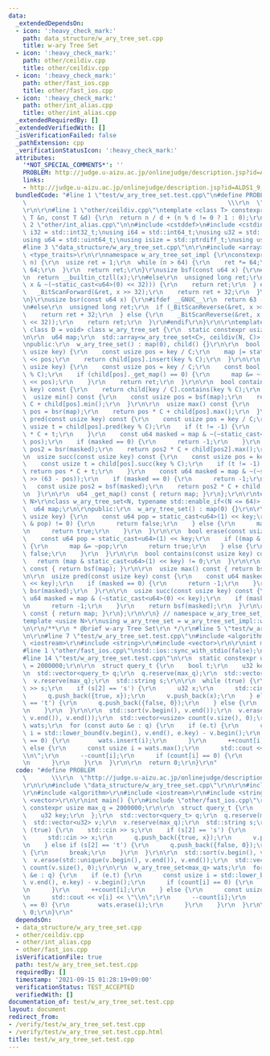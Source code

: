 ```yaml
---
data:
  _extendedDependsOn:
  - icon: ':heavy_check_mark:'
    path: data_structure/w_ary_tree_set.cpp
    title: w-ary Tree Set
  - icon: ':heavy_check_mark:'
    path: other/ceildiv.cpp
    title: other/ceildiv.cpp
  - icon: ':heavy_check_mark:'
    path: other/fast_ios.cpp
    title: other/fast_ios.cpp
  - icon: ':heavy_check_mark:'
    path: other/int_alias.cpp
    title: other/int_alias.cpp
  _extendedRequiredBy: []
  _extendedVerifiedWith: []
  _isVerificationFailed: false
  _pathExtension: cpp
  _verificationStatusIcon: ':heavy_check_mark:'
  attributes:
    '*NOT_SPECIAL_COMMENTS*': ''
    PROBLEM: http://judge.u-aizu.ac.jp/onlinejudge/description.jsp?id=ALDS1_9_C&lang=ja
    links:
    - http://judge.u-aizu.ac.jp/onlinejudge/description.jsp?id=ALDS1_9_C&lang=ja
  bundledCode: "#line 1 \"test/w_ary_tree_set.test.cpp\"\n#define PROBLEM        \
    \                                                        \\\r\n  \"http://judge.u-aizu.ac.jp/onlinejudge/description.jsp?id=ALDS1_9_C&lang=ja\"\
    \r\n\r\n#line 1 \"other/ceildiv.cpp\"\ntemplate <class T> constexpr T ceildiv(const\
    \ T &n, const T &d) {\r\n  return n / d + (n % d != 0 ? 1 : 0);\r\n}\r\n#line\
    \ 2 \"other/int_alias.cpp\"\n\n#include <cstddef>\n#include <cstdint>\n\nusing\
    \ i32 = std::int32_t;\nusing i64 = std::int64_t;\nusing u32 = std::uint32_t;\n\
    using u64 = std::uint64_t;\nusing isize = std::ptrdiff_t;\nusing usize = std::size_t;\n\
    #line 3 \"data_structure/w_ary_tree_set.cpp\"\n\r\n#include <array>\r\n#include\
    \ <type_traits>\r\n\r\nnamespace w_ary_tree_set_impl {\r\nconstexpr usize calc_c(usize\
    \ n) {\r\n  usize ret = 1;\r\n  while (n > 64) {\r\n    ret *= 64;\r\n    n /=\
    \ 64;\r\n  }\r\n  return ret;\r\n}\r\nusize bsf(const u64 x) {\r\n#ifdef __GNUC__\r\
    \n  return __builtin_ctzll(x);\r\n#else\r\n  unsigned long ret;\r\n  if (_BitScanForward(&ret,\
    \ x & ~(~static_cast<u64>(0) << 32))) {\r\n    return ret;\r\n  } else {\r\n \
    \   _BitScanForward(&ret, x >> 32);\r\n    return ret + 32;\r\n  }\r\n#endif\r\
    \n}\r\nusize bsr(const u64 x) {\r\n#ifdef __GNUC__\r\n  return 63 - __builtin_clzll(x);\r\
    \n#else\r\n  unsigned long ret;\r\n  if (_BitScanReverse(&ret, x >> 32)) {\r\n\
    \    return ret + 32;\r\n  } else {\r\n    _BitScanReverse(&ret, x & ~(~static_cast<u64>(0)\
    \ << 32));\r\n    return ret;\r\n  }\r\n#endif\r\n}\r\n\r\ntemplate <usize N,\
    \ class D = void> class w_ary_tree_set {\r\n  static constexpr usize C = calc_c(N);\r\
    \n\r\n  u64 map;\r\n  std::array<w_ary_tree_set<C>, ceildiv(N, C)> child;\r\n\r\
    \npublic:\r\n  w_ary_tree_set() : map(0), child() {}\r\n\r\n  bool insert(const\
    \ usize key) {\r\n    const usize pos = key / C;\r\n    map |= static_cast<u64>(1)\
    \ << pos;\r\n    return child[pos].insert(key % C);\r\n  }\r\n\r\n  bool erase(const\
    \ usize key) {\r\n    const usize pos = key / C;\r\n    const bool ret = child[pos].erase(key\
    \ % C);\r\n    if (child[pos]._get_map() == 0) {\r\n      map &= ~(static_cast<u64>(1)\
    \ << pos);\r\n    }\r\n    return ret;\r\n  }\r\n\r\n  bool contains(const usize\
    \ key) const {\r\n    return child[key / C].contains(key % C);\r\n  }\r\n\r\n\
    \  usize min() const {\r\n    const usize pos = bsf(map);\r\n    return pos *\
    \ C + child[pos].min();\r\n  }\r\n\r\n  usize max() const {\r\n    const usize\
    \ pos = bsr(map);\r\n    return pos * C + child[pos].max();\r\n  }\r\n\r\n  usize\
    \ pred(const usize key) const {\r\n    const usize pos = key / C;\r\n    const\
    \ usize t = child[pos].pred(key % C);\r\n    if (t != -1) {\r\n      return pos\
    \ * C + t;\r\n    }\r\n    const u64 masked = map & ~(~static_cast<u64>(0) <<\
    \ pos);\r\n    if (masked == 0) {\r\n      return -1;\r\n    }\r\n    const usize\
    \ pos2 = bsr(masked);\r\n    return pos2 * C + child[pos2].max();\r\n  }\r\n\r\
    \n  usize succ(const usize key) const {\r\n    const usize pos = key / C;\r\n\
    \    const usize t = child[pos].succ(key % C);\r\n    if (t != -1) {\r\n     \
    \ return pos * C + t;\r\n    }\r\n    const u64 masked = map & ~(~static_cast<u64>(0)\
    \ >> (63 - pos));\r\n    if (masked == 0) {\r\n      return -1;\r\n    }\r\n \
    \   const usize pos2 = bsf(masked);\r\n    return pos2 * C + child[pos2].min();\r\
    \n  }\r\n\r\n  u64 _get_map() const { return map; }\r\n};\r\n\r\ntemplate <usize\
    \ N>\r\nclass w_ary_tree_set<N, typename std::enable_if<(N <= 64)>::type> {\r\n\
    \  u64 map;\r\n\r\npublic:\r\n  w_ary_tree_set() : map(0) {}\r\n\r\n  bool insert(const\
    \ usize key) {\r\n    const u64 pop = static_cast<u64>(1) << key;\r\n    if ((map\
    \ & pop) != 0) {\r\n      return false;\r\n    } else {\r\n      map |= pop;\r\
    \n      return true;\r\n    }\r\n  }\r\n\r\n  bool erase(const usize key) {\r\n\
    \    const u64 pop = static_cast<u64>(1) << key;\r\n    if ((map & pop) != 0)\
    \ {\r\n      map &= ~pop;\r\n      return true;\r\n    } else {\r\n      return\
    \ false;\r\n    }\r\n  }\r\n\r\n  bool contains(const usize key) const {\r\n \
    \   return (map & static_cast<u64>(1) << key) != 0;\r\n  }\r\n\r\n  usize min()\
    \ const { return bsf(map); }\r\n\r\n  usize max() const { return bsr(map); }\r\
    \n\r\n  usize pred(const usize key) const {\r\n    const u64 masked = map & ~(~static_cast<u64>(0)\
    \ << key);\r\n    if (masked == 0) {\r\n      return -1;\r\n    }\r\n    return\
    \ bsr(masked);\r\n  }\r\n\r\n  usize succ(const usize key) const {\r\n    const\
    \ u64 masked = map & (~static_cast<u64>(0) << key);\r\n    if (masked == 0) {\r\
    \n      return -1;\r\n    }\r\n    return bsf(masked);\r\n  }\r\n\r\n  u64 _get_map()\
    \ const { return map; }\r\n};\r\n\r\n} // namespace w_ary_tree_set_impl\r\n\r\n\
    template <usize N>\r\nusing w_ary_tree_set = w_ary_tree_set_impl::w_ary_tree_set<N>;\r\
    \n\r\n/**\r\n * @brief w-ary Tree Set\r\n */\r\n#line 5 \"test/w_ary_tree_set.test.cpp\"\
    \n\r\n#line 7 \"test/w_ary_tree_set.test.cpp\"\n#include <algorithm>\r\n#include\
    \ <iostream>\r\n#include <string>\r\n#include <vector>\r\n\r\nint main() {\r\n\
    #line 1 \"other/fast_ios.cpp\"\nstd::ios::sync_with_stdio(false);\nstd::cin.tie(nullptr);\n\
    #line 14 \"test/w_ary_tree_set.test.cpp\"\n\r\n  static constexpr usize max_q\
    \ = 2000000;\r\n\r\n  struct query_t {\r\n    bool t;\r\n    u32 key;\r\n  };\r\
    \n  std::vector<query_t> q;\r\n  q.reserve(max_q);\r\n  std::vector<u32> v;\r\n\
    \  v.reserve(max_q);\r\n  std::string s;\r\n\r\n  while (true) {\r\n    std::cin\
    \ >> s;\r\n    if (s[2] == 's') {\r\n      u32 x;\r\n      std::cin >> x;\r\n\
    \      q.push_back({true, x});\r\n      v.push_back(x);\r\n    } else if (s[2]\
    \ == 't') {\r\n      q.push_back({false, 0});\r\n    } else {\r\n      break;\r\
    \n    }\r\n  }\r\n\r\n  std::sort(v.begin(), v.end());\r\n  v.erase(std::unique(v.begin(),\
    \ v.end()), v.end());\r\n  std::vector<usize> count(v.size(), 0);\r\n\r\n  w_ary_tree_set<max_q>\
    \ wats;\r\n  for (const auto &e : q) {\r\n    if (e.t) {\r\n      const usize\
    \ i = std::lower_bound(v.begin(), v.end(), e.key) - v.begin();\r\n      if (count[i]\
    \ == 0) {\r\n        wats.insert(i);\r\n      }\r\n      ++count[i];\r\n    }\
    \ else {\r\n      const usize i = wats.max();\r\n      std::cout << v[i] << \"\
    \\n\";\r\n      --count[i];\r\n      if (count[i] == 0) {\r\n        wats.erase(i);\r\
    \n      }\r\n    }\r\n  }\r\n\r\n  return 0;\r\n}\r\n"
  code: "#define PROBLEM                                                         \
    \       \\\r\n  \"http://judge.u-aizu.ac.jp/onlinejudge/description.jsp?id=ALDS1_9_C&lang=ja\"\
    \r\n\r\n#include \"data_structure/w_ary_tree_set.cpp\"\r\n\r\n#include \"other/int_alias.cpp\"\
    \r\n#include <algorithm>\r\n#include <iostream>\r\n#include <string>\r\n#include\
    \ <vector>\r\n\r\nint main() {\r\n#include \"other/fast_ios.cpp\"\r\n\r\n  static\
    \ constexpr usize max_q = 2000000;\r\n\r\n  struct query_t {\r\n    bool t;\r\n\
    \    u32 key;\r\n  };\r\n  std::vector<query_t> q;\r\n  q.reserve(max_q);\r\n\
    \  std::vector<u32> v;\r\n  v.reserve(max_q);\r\n  std::string s;\r\n\r\n  while\
    \ (true) {\r\n    std::cin >> s;\r\n    if (s[2] == 's') {\r\n      u32 x;\r\n\
    \      std::cin >> x;\r\n      q.push_back({true, x});\r\n      v.push_back(x);\r\
    \n    } else if (s[2] == 't') {\r\n      q.push_back({false, 0});\r\n    } else\
    \ {\r\n      break;\r\n    }\r\n  }\r\n\r\n  std::sort(v.begin(), v.end());\r\n\
    \  v.erase(std::unique(v.begin(), v.end()), v.end());\r\n  std::vector<usize>\
    \ count(v.size(), 0);\r\n\r\n  w_ary_tree_set<max_q> wats;\r\n  for (const auto\
    \ &e : q) {\r\n    if (e.t) {\r\n      const usize i = std::lower_bound(v.begin(),\
    \ v.end(), e.key) - v.begin();\r\n      if (count[i] == 0) {\r\n        wats.insert(i);\r\
    \n      }\r\n      ++count[i];\r\n    } else {\r\n      const usize i = wats.max();\r\
    \n      std::cout << v[i] << \"\\n\";\r\n      --count[i];\r\n      if (count[i]\
    \ == 0) {\r\n        wats.erase(i);\r\n      }\r\n    }\r\n  }\r\n\r\n  return\
    \ 0;\r\n}\r\n"
  dependsOn:
  - data_structure/w_ary_tree_set.cpp
  - other/ceildiv.cpp
  - other/int_alias.cpp
  - other/fast_ios.cpp
  isVerificationFile: true
  path: test/w_ary_tree_set.test.cpp
  requiredBy: []
  timestamp: '2021-09-15 01:28:19+09:00'
  verificationStatus: TEST_ACCEPTED
  verifiedWith: []
documentation_of: test/w_ary_tree_set.test.cpp
layout: document
redirect_from:
- /verify/test/w_ary_tree_set.test.cpp
- /verify/test/w_ary_tree_set.test.cpp.html
title: test/w_ary_tree_set.test.cpp
---
```

